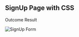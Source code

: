 ## SignUp Page with CSS

Outcome Result

![SignUp Form](https://user-images.githubusercontent.com/74645302/182020703-b90e0188-30c1-4b5b-bb2c-e1f8b3e5fe21.png)
